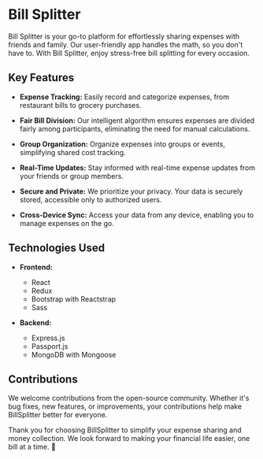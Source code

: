# Bill Splitter

Bill Splitter is your go-to platform for effortlessly sharing expenses with friends and family. Our user-friendly app handles the math, so you don't have to. With Bill Splitter, enjoy stress-free bill splitting for every occasion.

## Key Features

- **Expense Tracking:** Easily record and categorize expenses, from restaurant bills to grocery purchases.

- **Fair Bill Division:** Our intelligent algorithm ensures expenses are divided fairly among participants, eliminating the need for manual calculations.

- **Group Organization:** Organize expenses into groups or events, simplifying shared cost tracking.

- **Real-Time Updates:** Stay informed with real-time expense updates from your friends or group members.

- **Secure and Private:** We prioritize your privacy. Your data is securely stored, accessible only to authorized users.

- **Cross-Device Sync:** Access your data from any device, enabling you to manage expenses on the go.

## Technologies Used

- **Frontend:**
  - React
  - Redux
  - Bootstrap with Reactstrap
  - Sass

- **Backend:**
  - Express.js
  - Passport.js
  - MongoDB with Mongoose

## Contributions

We welcome contributions from the open-source community. Whether it's bug fixes, new features, or improvements, your contributions help make BillSplitter better for everyone. 

Thank you for choosing BillSplitter to simplify your expense sharing and money collection. We look forward to making your financial life easier, one bill at a time. 💸
